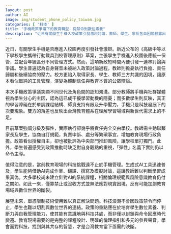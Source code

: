 ```yaml
---
layout: post
author: AI
image: img/student_phone_policy_taiwan.jpg
categories: [ '科技' ]
title: "手機政策爭議下的教育轉型：從禁令到數位素養"
description: "近日有關學生手機入校政策引發激烈討論，教師、學生、家長各自困境暴露出台灣教育在面對科技時的認知分歧。簡單管制無法真正解決問題，與AI等新興科技共處已成教育新常態。未來政策應聚焦於數位素養、判斷力與自我管理能力的培養，建立更完善的課程設計與溝通機制，讓教育場域能真正應對數位時代挑戰。"
---
```

近日，有關學生手機是否應進入校園再度引發社會激辯。新近公布的《高級中等以下學校學生攜帶行動載具到校管理原則》草案，主張學生手機進入校園後應統一保管，並配合年級區分不同管理方式。然而，這項新政短時間內便引發一連串討論與爭議。學生普遍認為自身聲音未被納入政策討論過程，教師則擔憂執行負擔、責任歸屬和後續協商的壓力。校方更陷入取得家長、學生、教師三方共識的困境，讓原本看似單純的工具管理，演變為體制信任與教育本質的公眾辯論。

本次手機政策爭議突顯不同世代及角色間的認知鴻溝。部分教師將手機與社群媒體視為學生分心的主因，認為這已成干擾學習動機的隱憂；而多數學生則反映，真正的學習障礙在於單調課程結構、師資支持有限及升學壓力，手機只是科技發展下的次要現象。雙方的落差也反映出台灣教育體系在理解學習場域與新世代需求上的不足。

目前草案強調分級及彈性，實際執行卻幾乎將責任完全交由學校。教師需主動聯繫家長及學生，協商自訂規範，負責申訴、處分等繁瑣事宜，增加教育現場行政負擔。政策看似授權自主，卻也被批評為中央部門推卸風險，讓學校單打獨鬥。此外，學生普遍感受到政策推動時缺乏對自身觀點的重視，「彈性」名義下實則仍以命令主導。

值得注意的是，當前教育現場的科技挑戰遠不止於手機管理。生成式AI工具迅速普及，學生能夠借助AI完成作業、翻譯、撰寫及模擬討論，這讓教師難以判斷學習成果真偽。大多學校尚未建立針對AI的系統課程，相關倫理規範與風險意識教育仍付之闕如。如此一來，僅靠禁止或沒收方式並無法應對現實困境，反有可能加劇教育場域與數位世界的斷裂。

展望未來，單憑限制技術使用難以真正解決問題。科技浪潮不會因政策禁令而停止，學生也難以切割與數位世界的連結。政策的重點應在於培育學生數位素養、判斷力與自我管理能力，使其能有意識地與科技共處，而非僅以封鎖與命令回應時代變遷。教育現場需要的是完整的課程設計、明確的倫理指引和多元的參與聲音。學會面對科技，找到與其共存的智慧，才是台灣教育當下亟需的決斷。